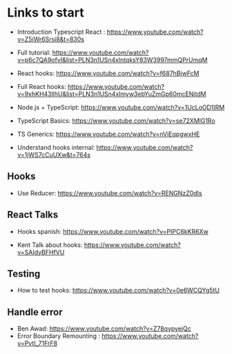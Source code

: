 # Links to start

- Introduction Typescript React : https://www.youtube.com/watch?v=Z5iWr6Srsj8&t=830s
- Full tutorial: https://www.youtube.com/watch?v=p6c7QA9ofvI&list=PLN3n1USn4xlntqksY83W3997mmQPrUmqM

- React hooks: https://www.youtube.com/watch?v=f687hBjwFcM
- Full React hooks: https://www.youtube.com/watch?v=9xhKH43llhU&list=PLN3n1USn4xlmyw3ebYuZmGp60mcENitdM

- Node.js + TypeScript: https://www.youtube.com/watch?v=1UcLoOD1lRM
- TypeScript Basics: https://www.youtube.com/watch?v=se72XMlG1Ro
- TS Generics: https://www.youtube.com/watch?v=nViEqpgwxHE

- Understand hooks internal: https://www.youtube.com/watch?v=1jWS7cCuUXw&t=764s


## Hooks

- Use Reducer: https://www.youtube.com/watch?v=RENGNzZ0dIs

## React Talks
- Hooks spanish: https://www.youtube.com/watch?v=PIPC6kKR6Xw

- Kent Talk about hooks: https://www.youtube.com/watch?v=SAIdyBFHfVU



## Testing

- How to test hooks: https://www.youtube.com/watch?v=0e6WCQYg5tU


## Handle error

- Ben Awad: https://www.youtube.com/watch?v=Z78qvpyejQc
- Error Boundary Remounting : https://www.youtube.com/watch?v=PvtI_71FrF8